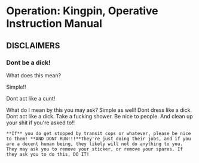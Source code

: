 # Operation: Kingpin, Operative Instruction Manual

## **DISCLAIMERS**

###	Dont be a dick!
What does this mean?

Simple!!

Dont act like a cunt!

What do I mean by this you may ask? Simple as well! 
	Dont dress like a dick.
	Dont act like a dick.
	Take a fucking shower.
	Be nice to people.
	And clean up your shit if you're asked to!!

	**If** you do get stopped by transit cops or whatever, please be nice to them! **AND DONT RUN!!!**They're just doing their jobs, and if you are a decent human being, they likely will not do anything to you. They may ask you to remove your sticker, or remove your spares. If they ask you to do this, DO IT!
